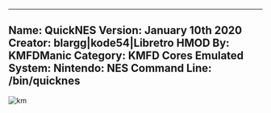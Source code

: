 -----------------------
Name: QuickNES
Version: January 10th 2020
Creator: blargg|kode54|Libretro
HMOD By: KMFDManic
Category: KMFD Cores
Emulated System: Nintendo: NES
Command Line: /bin/quicknes
-----------------------
![km](https://i.imgur.com/YmsCvUE.png)
